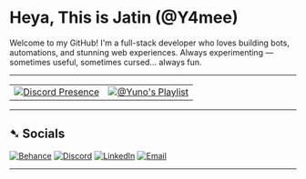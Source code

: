 # Heya, This is Jatin (@Y4mee)

Welcome to my GitHub! I'm a full-stack developer who loves building bots, automations, and stunning web experiences. Always experimenting — sometimes useful, sometimes cursed... always fun.

---

<div align="center">

<table>
  <tr>
    <td align="center">
      <a href="https://discord.gg/svm7yjkeBp">
        <img src="https://lanyard-profile-readme.vercel.app/api/1102123627438153738?bg=https://i.pinimg.com/1200x/42/70/0e/42700ecf8c14a8308399294863d8875e.jpg&theme=dark&animated=true&idleMessage=Probably%20chilling...&borderRadius=25px" alt="Discord Presence" />
      </a>
    </td>
    <td align="center">
      <a href="https://data-card-for-spotify.herokuapp.com/card?user_id=3156l7625uwqlk3h3nv4d7ugtcf4&hide_title=true&custom_title=%40Yuno%27s%20Playlist">
        <img src="https://data-card-for-spotify.herokuapp.com/api/card?user_id=3156l7625uwqlk3h3nv4d7ugtcf4&hide_title=true&custom_title=%40Yuno%27s%20Playlist" alt="@Yuno's Playlist" />
      </a>
    </td>
  </tr>
</table>

</div>

---

## ➷ Socials

[![Behance](https://img.shields.io/badge/Behance-1d1d1d?style=flat-square&logo=behance&logoColor=white)](https://www.behance.net/xdemongraphicz)
[![Discord](https://img.shields.io/badge/Discord-1d1d1d?style=flat-square&logo=discord&logoColor=white)](https://discord.gg/svm7yjkeBp)
[![LinkedIn](https://custom-icon-badges.demolab.com/badge/LinkedIn-1d1d1d.svg?logo=linkedin&logoColor=white)](https://www.linkedin.com/in/jatin-gupta-34b5b7226/)
[![Email](https://img.shields.io/badge/Email-1d1d1d?style=flat-square&logo=gmail&logoColor=white)](mailto:jatinguptapvt@gmail.com)

---

